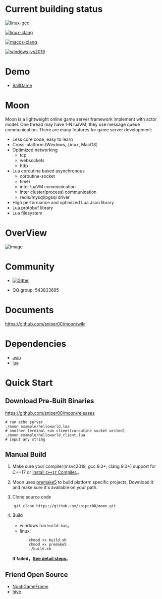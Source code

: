 # Current building status

[![linux-gcc](https://github.com/sniper00/moon/actions/workflows/linux-gcc.yml/badge.svg)](https://github.com/sniper00/moon/actions/workflows/linux-gcc.yml)

[![linux-clang](https://github.com/sniper00/moon/actions/workflows/linux-clang.yml/badge.svg)](https://github.com/sniper00/moon/actions/workflows/linux-clang.yml)

[![macos-clang](https://github.com/sniper00/moon/actions/workflows/macos-clang.yml/badge.svg)](https://github.com/sniper00/moon/actions/workflows/macos-clang.yml)

[![windows-vs2019](https://github.com/sniper00/moon/actions/workflows/windows-vs2019.yml/badge.svg)](https://github.com/sniper00/moon/actions/workflows/windows-vs2019.yml)

# Demo
- [BallGame](https://github.com/sniper00/BallGame.git)

# Moon
Moon is a lightweight online game server framework implement with actor model. One thread may have 1-N luaVM, they use message queue communication. There are many features for game server development:

- Less core code, easy to learn
- Cross-platform (Windows, Linux, MacOS)
- Optimized networking
   - tcp
   - websockets
   - http
- Lua coroutine based asynchronous
   - coroutine-socket
   - timer
   - inter luaVM communication
   - inter cluster(process) communication
   - redis/mysql/pgsql driver
- High performance and optimized Lua Json library
- Lua protobuf library
- Lua filesystem

# OverView
![image](https://github.com/sniper00/MoonNetLua/raw/master/image/02.png)

# Community

- [![Gitter](https://badges.gitter.im/undefined/community.svg)](https://gitter.im/undefined/community?utm_source=badge&utm_medium=badge&utm_campaign=pr-badge)

- QQ group: 543833695

# Documents
  
  https://github.com/sniper00/moon/wiki

# Dependencies

- [asio](https://github.com/chriskohlhoff/asio)
- [lua](https://github.com/cloudwu/skynet/tree/master/3rd/lua)

# Quick Start

## Download Pre-Built Binaries

https://github.com/sniper00/moon/releases

```shell
# run echo server
./moon example/helloworld.lua
# another terminal run client(coroutine socket writed)
./moon example/helloworld_client.lua
# input any string
```

## Manual Build

1. Make sure your compiler(msvc2019, gcc 9.3+, clang 9.0+) support for C++17 or [Install `C++17` Compiler.](https://github.com/sniper00/moon/wiki/Build#%E5%AE%89%E8%A3%85c17%E7%BC%96%E8%AF%91%E5%99%A8)。

2. Moon uses [premake5](http://premake.github.io/) to build platform specific projects. Download it and make sure it's available on your path.

3. Clone source code

```
    git clone https://github.com/sniper00/moon.git
``` 

4. Build
    - windows run `build.bat`。
    - linux:
        ```shell
            chmod +x build.sh
            chmod +x premake5
            ./build.sh
        ```

    **If failed，[See detail steps](https://github.com/sniper00/moon/wiki/Build#%E7%BC%96%E8%AF%91)**。

## Friend Open Source
- [NoahGameFrame](https://github.com/ketoo/NoahGameFrame)
- [hive](https://github.com/hero1s/hive)
